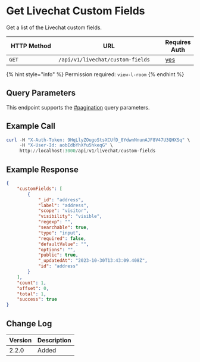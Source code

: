 # Get Livechat Custom Fields

Get a list of the Livechat custom fields.

<table><thead><tr><th width="163">HTTP Method</th><th width="332">URL</th><th>Requires Auth</th></tr></thead><tbody><tr><td><code>GET</code></td><td><code>/api/v1/livechat/custom-fields</code></td><td><a href="../../../authentication-endpoints/">yes</a></td></tr></tbody></table>

{% hint style="info" %}
Permission required: `view-l-room`
{% endhint %}

## Query Parameters

This endpoint supports the [#pagination](../../../../#pagination "mention") query parameters.

## Example Call

```powershell
curl -H "X-Auth-Token: 9HqLlyZOugoStsXCUfD_0YdwnNnunAJF8V47U3QHXSq" \
     -H "X-User-Id: aobEdbYhXfu5hkeqG" \
     http://localhost:3000/api/v1/livechat/custom-fields
```

## Example Response

```json
{
    "customFields": [
        {
            "_id": "address",
            "label": "address",
            "scope": "visitor",
            "visibility": "visible",
            "regexp": "",
            "searchable": true,
            "type": "input",
            "required": false,
            "defaultValue": "",
            "options": "",
            "public": true,
            "_updatedAt": "2023-10-30T13:43:09.408Z",
            "id": "address"
        }
    ],
    "count": 1,
    "offset": 0,
    "total": 1,
    "success": true
}
```

## Change Log

| Version | Description |
| ------- | ----------- |
| 2.2.0   | Added       |
